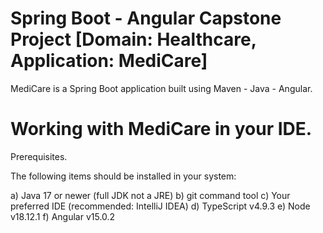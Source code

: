 # Spring Boot - Angular Capstone Project [Domain: Healthcare, Application: MediCare]

MediCare is a Spring Boot application built using Maven - Java - Angular.

# Working with MediCare in your IDE.

Prerequisites.

The following items should be installed in your system:

a) Java 17 or newer (full JDK not a JRE)
b) git command tool
c) Your preferred IDE (recommended: IntelliJ IDEA)
d) TypeScript v4.9.3
e) Node v18.12.1
f) Angular v15.0.2




